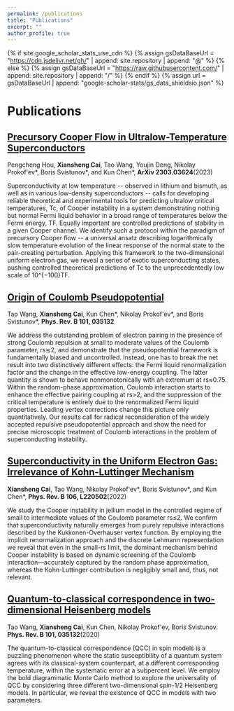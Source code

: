 ```yaml
---
permalink: /publications
title: "Publications"
excerpt: ""
author_profile: true
---
```


{% if site.google_scholar_stats_use_cdn %}
{% assign gsDataBaseUrl = "https://cdn.jsdelivr.net/gh/" | append: site.repository | append: "@" %}
{% else %}
{% assign gsDataBaseUrl = "https://raw.githubusercontent.com/" | append: site.repository | append: "/" %}
{% endif %}
{% assign url = gsDataBaseUrl | append: "google-scholar-stats/gs_data_shieldsio.json" %}

# Publications 

## [Precursory Cooper Flow in Ultralow-Temperature Superconductors](https://arxiv.org/abs/2303.03624)
<strong><span class='show_paper_citations' data='BTVksHYAAAAJ:_FxGoFyzp5QC'></span></strong>

Pengcheng Hou, **Xiansheng Cai**, Tao Wang, Youjin Deng, Nikolay Prokof'ev\*, Boris Svistunov\*, and Kun Chen\*, **ArXiv 2303.03624**(2023)

Superconductivity at low temperature -- observed in lithium and bismuth, as well as in various low-density superconductors -- calls for developing reliable theoretical and experimental tools for predicting ultralow critical temperatures, Tc, of Cooper instability in a system demonstrating nothing but normal Fermi liquid behavior in a broad range of temperatures below the Fermi energy, TF. Equally important are controlled predictions of stability in a given Cooper channel. We identify such a protocol within the paradigm of precursory Cooper flow -- a universal ansatz describing logarithmically slow temperature evolution of the linear response of the normal state to the pair-creating perturbation. Applying this framework to the two-dimensional uniform electron gas, we reveal a series of exotic superconducting states, pushing controlled theoretical predictions of Tc to the unprecedentedly low scale of 10^{−100}TF. 

## [Origin of Coulomb Pseudopotential](https://journals.aps.org/prb/abstract/10.1103/PhysRevB.101.035132)
<strong><span class='show_paper_citations' data='BTVksHYAAAAJ:zYLM7Y9cAGgC'></span></strong>

Tao Wang, **Xiansheng Cai**, Kun Chen\*, Nikolay Prokof'ev\*, and Boris Svistunov\*, **Phys. Rev. B 101, 035132**

We address the outstanding problem of electron pairing in the presence of strong Coulomb repulsion at small to moderate values of the Coulomb parameter, rs≲2, and demonstrate that the pseudopotential framework is fundamentally biased and uncontrolled. Instead, one has to break the net result into two distinctively different effects: the Fermi liquid renormalization factor and the change in the effective low-energy coupling. The latter quantity is shown to behave nonmonotonically with an extremum at rs≈0.75. Within the random-phase approximation, Coulomb interaction starts to enhance the effective pairing coupling at rs>2, and the suppression of the critical temperature is entirely due to the renormalized Fermi liquid properties. Leading vertex corrections change this picture only quantitatively. Our results call for radical reconsideration of the widely accepted repulsive pseudopotential approach and show the need for precise microscopic treatment of Coulomb interactions in the problem of superconducting instability.

## [Superconductivity in the Uniform Electron Gas: Irrelevance of Kohn-Luttinger Mechanism](https://arxiv.org/abs/2202.01320)
<strong><span class='show_paper_citations' data='BTVksHYAAAAJ:YsMSGLbcyi4C'></span></strong>

**Xiansheng Cai**, Tao Wang, Nikolay Prokof'ev\*,  Boris Svistunov\*, and Kun Chen\*, **Phys. Rev. B 106, L220502**(2022)

We study the Cooper instability in jellium model in the controlled regime of small to intermediate values of the Coulomb parameter rs≤2. We confirm that superconductivity naturally emerges from purely repulsive interactions described by the Kukkonen-Overhauser vertex function. By employing the implicit renormalization approach and the discrete Lehmann representation we reveal that even in the small-rs limit, the dominant mechanism behind Cooper instability is based on dynamic screening of the Coulomb interaction—accurately captured by the random phase approximation, whereas the Kohn-Luttinger contribution is negligibly small and, thus, not relevant.

## [Quantum-to-classical correspondence in two-dimensional Heisenberg models](https://journals.aps.org/prb/abstract/10.1103/PhysRevB.101.035132)
<strong><span class='show_paper_citations' data='BTVksHYAAAAJ:zYLM7Y9cAGgC'></span></strong>

Tao Wang, **Xiansheng Cai**, Kun Chen, Nikolay Prokof'ev, Boris Svistunov. **Phys. Rev. B 101, 035132**(2020)

The quantum-to-classical correspondence (QCC) in spin models is a puzzling phenomenon where the static susceptibility of a quantum system agrees with its classical-system counterpart, at a different corresponding temperature, within the systematic error at a subpercent level. We employ the bold diagrammatic Monte Carlo method to explore the universality of QCC by considering three different two-dimensional spin-1/2 Heisenberg models. In particular, we reveal the existence of QCC in models with two parameters.